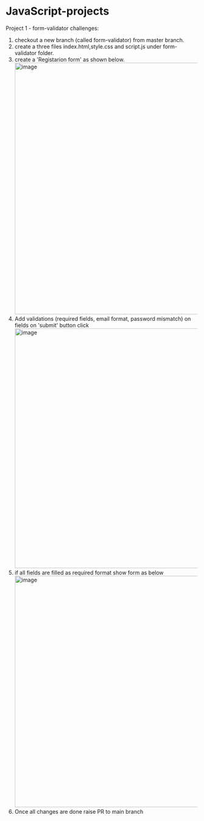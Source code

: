 # JavaScript-projects
Project 1 - form-validator
challenges:
1. checkout a new branch (called form-validator) from master branch.
2. create a three files index.html,style.css and script.js under form-validator folder.
3. create a 'Registarion form' as shown below.
   <img width="1092" height="659" alt="image" src="https://github.com/user-attachments/assets/3e745579-49ae-482d-a3c1-52a72044c5f5" />
4. Add validations (required fields, email format, password mismatch) on fields on 'submit' button click
   <img width="832" height="628" alt="image" src="https://github.com/user-attachments/assets/307faf16-768a-424b-89d8-310ae40fcb57" />
5. if all fields are filled as required format show form as below
   <img width="668" height="606" alt="image" src="https://github.com/user-attachments/assets/71a2051c-9769-4c4e-bb0c-4640f17b5ec1" />
6. Once all changes are done raise PR to main branch

